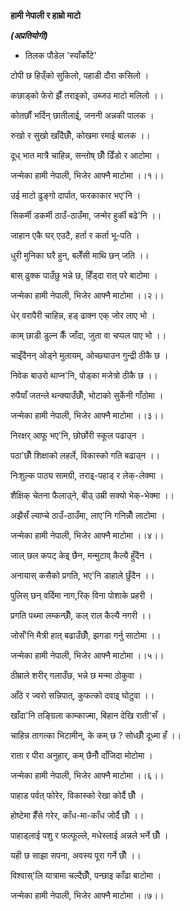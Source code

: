 **हामी नेपाली र हाम्रो माटो**

***(अप्रतियोगी)***

- तिलक पौडेल \'स्याँर्कोटे\'

टोपी छ हिउ्ँको सुकिलो, पहाडी दौरा कसिलो ।

कछाड्को फेरो झैँ तराइ्को, उब्जउ माटो मलिलो ।।

कोतर्छौं भर्दिन् छातीलाई्, जननी अन्नकी पालक ।

रुखो र सुखो खाँदैछौँ, कोखमा रमाई बालक ।।

दूध् भात मात्रै चाहिन्न, सन्तोष् छौँ ढिँडो र आटोमा ।

जन्मेका हामी नेपाली, भिजेर आफ्नै माटोमा ।।१।।

उई माटो ढुङ्गो दार्पात, फरकाकार भए\'नि ।

सिकर्मी डकर्मी ठाउँ-ठाउँमा, जन्मेर हुर्की बढे\'नि ।।

जाहान एकै घर् एउटै, हर्ता र कर्ता भू-पति ।

धुरी मुनिका घरै हुन्, बलेँसी माथि छन् जति ।।

बास् ढुक्क पाउँछु भन्ने छ, हिँड्दा रात् परे बाटोमा ।

जन्मेका हामी नेपाली, भिजेर आफ्नै माटोमा ।।२।।

धेर् वरापैरी चाहिन्न, हड् ढाक्न एक् जोर लाए भो ।

काम् छाडी डुल्न कैँ जाँदा, जुता वा चप्पल पाए भो ।।

चाइ्ँदैनन् ओड्ने मुलायम्, ओच्छ्याउन गुन्द्री ठीकै छ ।

निवेक बाउरो थाप्न\'नि, पोड्का मजेत्रो ठीकै छ ।।

रुपैयाँ जतन्ले थन्क्याउँछौँ, भोटाको सुर्केनी गाँठोमा ।

जन्मेका हामी नेपाली, भिजेर आफ्नै माटोमा ।।३।।

निरक्षर् आफू भए\'नि, छोर्छोरी स्कूल पढाउ्न ।

पठा\'छौँ शिक्षाको लहर्ले, विकास्को गति बढाउ्न ।।

निःशुल्क पाठ्य सामग्री, तराइ्-पहाड् र लेक्-लेक्मा ।

शैक्षिक् चेतना फैलाउ्ने, बीउ् उम्री सक्यो भेक्-भेक्मा ।।

अझैसँ ल्याप्चे ठाउँ-ठाउँमा, लाए\'नि गनिन्नौँ लाटोमा ।

जन्मेका हामी नेपाली, भिजेर आफ्नै माटोमा ।।४।।

जाल् छल कपट् केइ् छैन, मन्मुटाव् कैल्यै हुँदैन ।

अनायास् कसैको प्रगति, भए\'नि डाहाले छुँदैन ।।

पुलिस् छन् वर्दिमा नाग,रिक् विना पोशाके प्रहरी ।

प्रगति पथ्मा लम्कन्छौँ, कल् राल कैल्यै नगरी ।।

जोसँ\'नि मैत्री हात् बढाउँछौँ, झगडा गर्नु साटोमा ।।

जन्मेका हामी नेपाली, भिजेर आफ्नै माटोमा ।।५।।

ठीम्राले शरीर् गलाउँछ, भन्ने छ मन्मा ठोकुवा ।

आँठे र ज्वरो सन्निपात्, कुफत्को दवाइ् घोटुवा ।।

खाँदा\'नि तङ्ग्रिला काम्काज्मा, बिहान देखि राती\'सँ ।

चाहिन्न तागत्का भिटामीन्, के कम् छ ? सोध्छौँ दूध्मा हँ ।।

राता र पीरा अनुहार्, कम् छैनौँ दाँजिदा मोटोमा ।

जन्मेका हामी नेपाली, भिजेर आफ्नै माटोमा ।।६।।

पाहाड पर्वत् फोरेर, विकास्को रेखा कोर्दै छौँ ।

होष्टेमा हैँसे गरेर, काँध-मा-काँध जोर्दै छौँ ।।

पाहाड्लाई पशु र फल्फूल्ले, मधेस्लाई अन्नले भर्ने छौँ ।

यही छ साझा सपना, अवस्य पूरा गर्ने छौँ ।।

विश्वास्\'लि यात्रामा चल्दैछौँ, पन्छाइ काँढा बाटोमा ।

जन्मेका हामी नेपाली, भिजेर आफ्नै माटोमा ।।७।।
